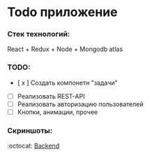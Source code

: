 # Todo приложение
### Стек технологий:

React + Redux + Node + Mongodb atlas

### TODO:
- [ x ] Создать компонетн "задачи"
- [ ] Реализовать REST-API
- [ ] Реализовать авторизацию пользователей
- [ ] Кнопки, анимации, прочее 

### Скриншоты:


:octocat: [Backend](https://github.com/LilExi/example-todo-node-mongodb)